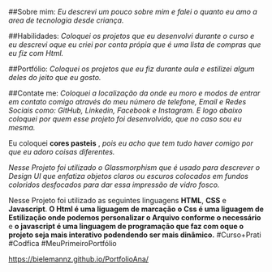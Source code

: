 ##Sobre mim:  _Eu descrevi um pouco sobre mim   e falei o quanto eu amo a area de tecnologia desde criança._

##Habilidades: _Coloquei os projetos que eu desenvolvi durante o curso  e eu descrevi  oque eu criei por conta própia que é uma lista de compras que eu fiz com Html._

##Portfólio: _Coloquei  os projetos que eu fiz durante aula  e estilizei algum deles do jeito que eu gosto._

##Contate me:  _Coloquei  a localização da onde eu moro e modos de entrar em contato comigo através do meu número de telefone, Email e Redes Sociais como: GitHub, Linkedin, Facebook e Instagram. E logo abaixo coloquei  por quem esse projeto foi desenvolvido, que no caso sou eu mesma._

Eu coloquei **cores pasteis** , _pois eu acho que tem tudo haver comigo por que eu adoro coisas  diferentes._

_Nesse Projeto  foi utilizado o Glassmorphism que é usado para descrever o Design UI que enfatiza objetos claros ou escuros colocados em fundos coloridos desfocados para dar essa impressão de vidro fosco._

Nesse Projeto foi utilizado as seguintes linguagens **HTML**, **CSS** e **Javascript**. **O Html é uma liguagem de marcação**  **o Css é uma liguagem de Estilização onde podemos personalizar o Arquivo conforme o necessário** e **o javascript é uma linguagem de programação que faz com oque o projeto seja mais interativo podendendo ser mais dinâmico.** 
#Curso+Prati #Codfica #MeuPrimeiroPortfólio

https://bielemannz.github.io/PortfolioAna/
